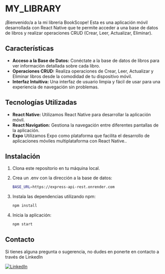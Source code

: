 # MY_LIBRARY

¡Bienvenido/a a la mi libreria BookScope! Esta es una aplicación móvil desarrollada con React Native que te permite acceder a una base de datos de libros y realizar operaciones CRUD (Crear, Leer, Actualizar, Eliminar).

## Características

- **Acceso a la Base de Datos:** Conéctate a la base de datos de libros para ver información detallada sobre cada libro.
- **Operaciones CRUD:** Realiza operaciones de Crear, Leer, Actualizar y Eliminar libros desde la comodidad de tu dispositivo móvil.
- **Interfaz Intuitiva:** Una interfaz de usuario limpia y fácil de usar para una experiencia de navegación sin problemas.

## Tecnologías Utilizadas

- **React Native:** Utilizamos React Native para desarrollar la aplicación móvil.
- **React Navigation:** Gestiona la navegación entre diferentes pantallas de la aplicación.
- **Expo** Utilizamos Expo como plataforma que facilita el desarrollo de aplicaciones móviles multiplataforma con React Native..

## Instalación

1. Clona este repositorio en tu máquina local.
2. Crea un .env con la dirección a la base de datos: 

    ```bash
    BASE_URL=https://express-api-rest.onrender.com
    ```
3. Instala las dependencias utilizando npm:

    ```bash
    npm install
    ```
4. Inicia la aplicación:

    ```bash
    npm start
    ```


## Contacto

Si tienes alguna pregunta o sugerencia, no dudes en ponerte en contacto a través de LinkedIn

[![LinkedIn](https://img.shields.io/badge/-LinkedIn-blue?style=flat-square&logo=linkedin&logoColor=white)](https://www.linkedin.com/in/raulgimenezmurga)
